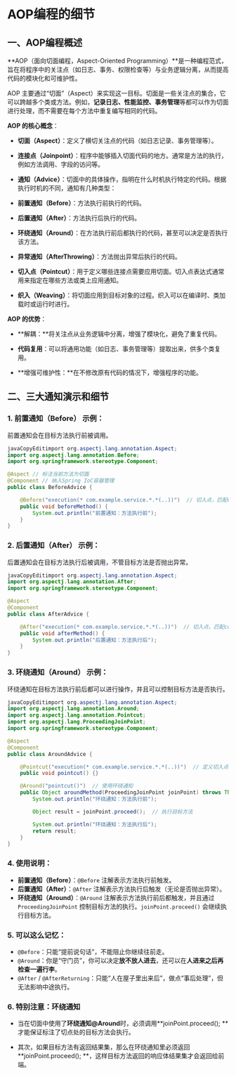 # AOP编程的细节

## 一、AOP编程概述

**AOP（面向切面编程，Aspect-Oriented Programming）**是一种编程范式，旨在将程序中的关注点（如日志、事务、权限检查等）与业务逻辑分离，从而提高代码的模块化和可维护性。

AOP 主要通过“切面”（Aspect）来实现这一目标。切面是一些关注点的集合，它可以跨越多个类或方法。例如，**记录日志、性能监控、事务管理**等都可以作为切面进行处理，而不需要在每个方法中重复编写相同的代码。

**AOP 的核心概念**：

- **切面（Aspect）**：定义了横切关注点的代码（如日志记录、事务管理等）。

- **连接点（Joinpoint）**：程序中能够插入切面代码的地方。通常是方法的执行，例如方法调用、字段的访问等。

- **通知（Advice）**：切面中的具体操作，指明在什么时机执行特定的代码。根据执行时机的不同，通知有几种类型：

- **前置通知（Before）**：方法执行前执行的代码。

- **后置通知（After）**：方法执行后执行的代码。

- **环绕通知（Around）**：在方法执行前后都执行的代码，甚至可以决定是否执行该方法。

- **异常通知（AfterThrowing）**：方法抛出异常后执行的代码。

- **切入点（Pointcut）**：用于定义哪些连接点需要应用切面。切入点表达式通常用来指定在哪些方法或类上应用通知。

- **织入（Weaving）**：将切面应用到目标对象的过程。织入可以在编译时、类加载时或运行时进行。

**AOP 的优势**：

- **解耦：**将关注点从业务逻辑中分离，增强了模块化，避免了重复代码。

- **代码复用**：可以将通用功能（如日志、事务管理等）提取出来，供多个类复用。

- **增强可维护性：**在不修改原有代码的情况下，增强程序的功能。



## 二、三大通知演示和细节

### 1. **前置通知（Before）** 示例：

前置通知会在目标方法执行前被调用。

```java
javaCopyEditimport org.aspectj.lang.annotation.Aspect;
import org.aspectj.lang.annotation.Before;
import org.springframework.stereotype.Component;

@Aspect // 标注当前方法为切面
@Component // 纳入Spring IoC容器管理
public class BeforeAdvice {

    @Before("execution(* com.example.service.*.*(..))")  // 切入点，匹配com.example.service包下的所有方法
    public void beforeMethod() {
        System.out.println("前置通知：方法执行前");
    }
}
```

### 2. **后置通知（After）** 示例：

后置通知会在目标方法执行后被调用，不管目标方法是否抛出异常。

```java
javaCopyEditimport org.aspectj.lang.annotation.Aspect;
import org.aspectj.lang.annotation.After;
import org.springframework.stereotype.Component;

@Aspect
@Component
public class AfterAdvice {

    @After("execution(* com.example.service.*.*(..))")  // 切入点，匹配com.example.service包下的所有方法
    public void afterMethod() {
        System.out.println("后置通知：方法执行后");
    }
}
```

### 3. **环绕通知（Around）** 示例：

环绕通知在目标方法执行前后都可以进行操作，并且可以控制目标方法是否执行。

```java
javaCopyEditimport org.aspectj.lang.annotation.Aspect;
import org.aspectj.lang.annotation.Around;
import org.aspectj.lang.annotation.Pointcut;
import org.aspectj.lang.ProceedingJoinPoint;
import org.springframework.stereotype.Component;

@Aspect
@Component
public class AroundAdvice {

    @Pointcut("execution(* com.example.service.*.*(..))")  // 定义切入点
    public void pointcut() {}

    @Around("pointcut()")  // 使用环绕通知
    public Object aroundMethod(ProceedingJoinPoint joinPoint) throws Throwable {
        System.out.println("环绕通知：方法执行前");

        Object result = joinPoint.proceed();  // 执行目标方法

        System.out.println("环绕通知：方法执行后");
        return result;
    }
}
```

### 4. 使用说明：

- **前置通知（Before）**：`@Before` 注解表示方法执行前触发。
- **后置通知（After）**：`@After` 注解表示方法执行后触发（无论是否抛出异常）。
- **环绕通知（Around）**：`@Around` 注解表示方法执行前后都触发，并且通过 `ProceedingJoinPoint` 控制目标方法的执行。`joinPoint.proceed()` 会继续执行目标方法。

### 5. 可以这么记忆：

- `@Before`：只能“提前说句话”，不能阻止你继续往前走。
- `@Around`：你是“守门员”，你可以决定**放不放人进去**，还可以在**人进来之后再检查一遍行李**。
- `@After` / `@AfterReturning`：只能“人在屋子里出来后”，做点“事后处理”，但无法影响中途执行。

### 6. 特别注意：环绕通知

- 当在切面中使用了**环绕通知@Around**时，必须调用**joinPoint.proceed(); **才能保证标注了切点处的目标方法会执行。

- 其次，如果目标方法有返回结果集，那么在环绕通知里必须返回**joinPoint.proceed(); **，这样目标方法返回的响应体结果集才会返回给前端。

